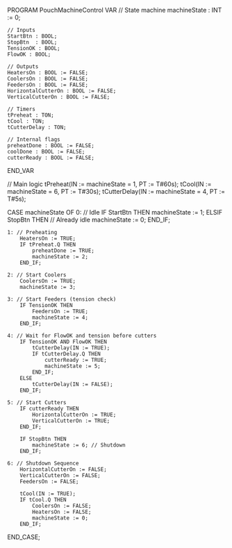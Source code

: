 PROGRAM PouchMachineControl
VAR
    // State machine
    machineState : INT := 0;

    // Inputs
    StartBtn : BOOL;
    StopBtn  : BOOL;
    TensionOK : BOOL;
    FlowOK : BOOL;

    // Outputs
    HeatersOn : BOOL := FALSE;
    CoolersOn : BOOL := FALSE;
    FeedersOn : BOOL := FALSE;
    HorizontalCutterOn : BOOL := FALSE;
    VerticalCutterOn : BOOL := FALSE;

    // Timers
    tPreheat : TON;
    tCool : TON;
    tCutterDelay : TON;

    // Internal flags
    preheatDone : BOOL := FALSE;
    coolDone : BOOL := FALSE;
    cutterReady : BOOL := FALSE;

END_VAR

// Main logic
tPreheat(IN := machineState = 1, PT := T#60s);
tCool(IN := machineState = 6, PT := T#30s);
tCutterDelay(IN := machineState = 4, PT := T#5s);

CASE machineState OF
    0: // Idle
        IF StartBtn THEN
            machineState := 1;
        ELSIF StopBtn THEN
            // Already idle
            machineState := 0;
        END_IF;

    1: // Preheating
        HeatersOn := TRUE;
        IF tPreheat.Q THEN
            preheatDone := TRUE;
            machineState := 2;
        END_IF;

    2: // Start Coolers
        CoolersOn := TRUE;
        machineState := 3;

    3: // Start Feeders (tension check)
        IF TensionOK THEN
            FeedersOn := TRUE;
            machineState := 4;
        END_IF;

    4: // Wait for FlowOK and tension before cutters
        IF TensionOK AND FlowOK THEN
            tCutterDelay(IN := TRUE);
            IF tCutterDelay.Q THEN
                cutterReady := TRUE;
                machineState := 5;
            END_IF;
        ELSE
            tCutterDelay(IN := FALSE);
        END_IF;

    5: // Start Cutters
        IF cutterReady THEN
            HorizontalCutterOn := TRUE;
            VerticalCutterOn := TRUE;
        END_IF;

        IF StopBtn THEN
            machineState := 6; // Shutdown
        END_IF;

    6: // Shutdown Sequence
        HorizontalCutterOn := FALSE;
        VerticalCutterOn := FALSE;
        FeedersOn := FALSE;

        tCool(IN := TRUE);
        IF tCool.Q THEN
            CoolersOn := FALSE;
            HeatersOn := FALSE;
            machineState := 0;
        END_IF;

END_CASE;
